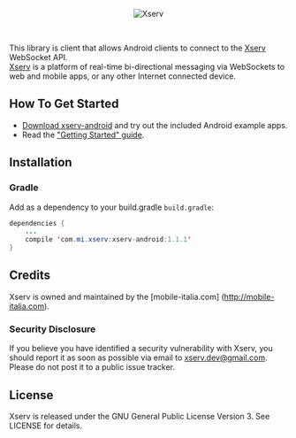 <p align="center" >
  <img src="http://mobile-italia.com/xserv/assets/images/logo-big.png?t=2" alt="Xserv" title="Xserv">
</p>

<br>

This library is client that allows Android clients to connect to the [Xserv](http://mobile-italia.com/xserv/) WebSocket API.<br>
[Xserv](http://mobile-italia.com/xserv/) is a platform of real-time bi-directional messaging via WebSockets to web and mobile apps, or any other Internet connected device.

## How To Get Started

- [Download xserv-android](https://github.com/xserv/xserv-android/archive/master.zip) and try out the included Android example apps.
- Read the ["Getting Started" guide](http://mobile-italia.com/xserv/docs#).

## Installation

### Gradle

Add as a dependency to your build.gradle `build.gradle`:

```java
dependencies {
    ...
    compile 'com.mi.xserv:xserv-android:1.1.1'
}
```

## Credits

Xserv is owned and maintained by the [mobile-italia.com] (http://mobile-italia.com).


### Security Disclosure

If you believe you have identified a security vulnerability with Xserv, you should report it as soon as possible via email to xserv.dev@gmail.com. Please do not post it to a public issue tracker.

## License

Xserv is released under the GNU General Public License Version 3. See LICENSE for details.
